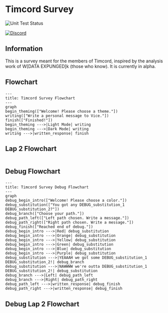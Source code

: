 # Timcord Survey

![Unit Test Status](https://img.shields.io/github/actions/workflow/status/ObjectsCountries/Timcord-Survey/npm.yml?logo=nodedotjs&label=Unit%20Tests)

[![Discord](https://img.shields.io/badge/Discord-%235865F2.svg?style=for-the-badge&logo=discord&logoColor=white)](https://discord.gg/timotainment)

## Information

This is a survey meant for the members of Timcord, inspired by the analysis work of W\[DATA EXPUNGED]k (those who know). It is currently in alpha.

## Flowchart

```mermaid
---
title: Timcord Survey Flowchart
---
graph 
begin_theming(["Welcome! Please choose a theme."])
writing(["Write a personal message to Vice."])
finish(["Finished!"])
begin_theming --->|Light Mode| writing
begin_theming --->|Dark Mode| writing
writing --->|written_response| finish
```

## Lap 2 Flowchart

```mermaid

```

## Debug Flowchart

```mermaid
---
title: Timcord Survey Debug Flowchart
---
graph 
debug_begin_intro(["Welcome! Please choose a color."])
debug_substitution(["You got any DEBUG_substitution_1 DEBUG_substitution_2?"])
debug_branch(["Choose your path."])
debug_path_left(["Left path chosen. Write a message."])
debug_path_right(["Right path chosen. Write a message."])
debug_finish(["Reached end of debug."])
debug_begin_intro --->|Red| debug_substitution
debug_begin_intro --->|Orange| debug_substitution
debug_begin_intro --->|Yellow| debug_substitution
debug_begin_intro --->|Green| debug_substitution
debug_begin_intro --->|Blue| debug_substitution
debug_begin_intro --->|Purple| debug_substitution
debug_substitution --->|YEAAAH we got some DEBUG_substitution_1 DEBUG_substitution_2!| debug_branch
debug_substitution --->|NAWWWW we're outta DEBUG_substitution_1 DEBUG_substitution_2!| debug_substitution
debug_branch --->|Left| debug_path_left
debug_branch --->|Right| debug_path_right
debug_path_left --->|written_response| debug_finish
debug_path_right --->|written_response| debug_finish
```

## Debug Lap 2 Flowchart

```mermaid

```

